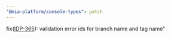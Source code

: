 ```yaml
---
"@mia-platform/console-types": patch
---
```


fix([IDP-365](https://makeitapp.atlassian.net/browse/IDP-365)): validation error ids for branch name and tag name"
